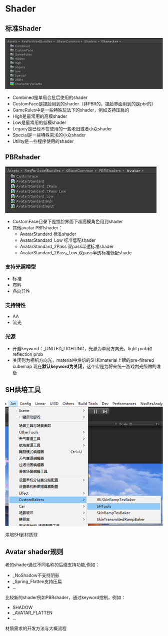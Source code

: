 # Shader

## 标准Shader

![](../../../../.gitbook/assets/image%20%28177%29.png)



* Combined是单局合批后使用的shader
* CustomFace是捏脸用到的shader（非PBR的，捏脸界面用到的是pbr的）
* GameRules中是一些特殊玩法下的shader，例如支持压扁的
* High是最常用的高模shader
* Low是最常用的低模shader
* Legacy是已经不在使用的一些老旧或者小众shader
* Special是一些特殊需求的小众shader
* Utility是一些程序使用的shader

## PBRshader

![](../../../../.gitbook/assets/image%20%28178%29.png)



* CustomFace目录下是捏脸界面下超高模角色用到shader
* 其他avatar PBRshader：
  * AvatarStandard 标准shader
  * AvatarStandard\_Low 标准低配shader
  * AvatarStandard\_2Pass 双pass半透标准shader
  * AvatarStandard\_2Pass\_Low 双pass半透标准低配shade

### 支持光照模型

* 标准
* 布料
* 各向异性

### 支持特性

* AA
* 流光

### 光源

* 开启keyword：\_UNITED\_LIGHTING，光源为单局方向光，light prob和 reflection prob
* 关闭则为相机方向光，material中烘焙的SH和material上赋的pre-filtered cubemap 现在**默认keyword为关闭**，这个宏是为将来统一游戏内光照做的准备

## SH烘培工具

![](../../../../.gitbook/assets/image%20%28182%29.png)

烘培SH到材质球

## Avatar shader规则

老的shader通过不同名称的后缀支持功能,例如：

* \_NoShadow不支持阴影
* \_Spring\_Flatten支持压扁
* ...

比较新的shader例如PBRshader，通过keyword控制，例如：

* SHADOW
* \_AVATAR\_FLATTEN
* ...

材质需求的开发方法与大概流程

